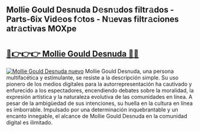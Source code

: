 ## Mollie Gould Desnuda D𝚎sn𝚞dos filtr𝚊dos - Parts-6ix Vid𝚎os f𝚘tos - N𝚞evas filtr𝚊ciones atr𝚊ctivas MOXpe

# <h2><a href="http://mb8swz.tromn.icu/?c=Mollie+Gould+Desnuda">🔗👉👉👉 Mollie Gould Desnuda 🔗🔗</a></h2>

[![Mollie Gould Desnuda nuevo](https://i.imgur.com/pEAQMta.gif)](http://mb8swz.tromn.icu/?c=Mollie+Gould+Desnuda)
Mollie Gould Desnuda, una persona multifacética y estimulante, se resiste a la descripción simple. Su uso pionero de los medios digitales para la autorrepresentación ha cautivado y enfurecido a los espectadores, encendiendo debates sobre la moralidad, la expresión artística y la naturaleza evolutiva de las comunidades en línea. A pesar de la ambigüedad de sus intenciones, su huella en la cultura en línea es imborrable. Impulsado por una determinación inquebrantable y un encanto innegable, el alcance de Mollie Gould Desnuda en la comunidad digital es ilimitado.
